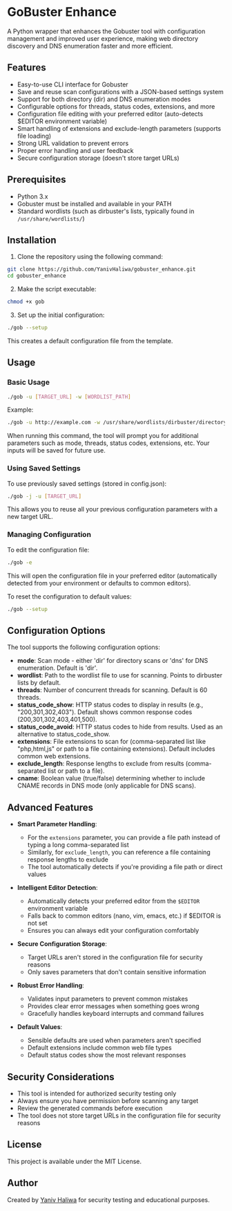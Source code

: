 # GoBuster Enhance

A Python wrapper that enhances the Gobuster tool with configuration management and improved user experience, making web directory discovery and DNS enumeration faster and more efficient.

## Features

- Easy-to-use CLI interface for Gobuster
- Save and reuse scan configurations with a JSON-based settings system
- Support for both directory (dir) and DNS enumeration modes
- Configurable options for threads, status codes, extensions, and more
- Configuration file editing with your preferred editor (auto-detects $EDITOR environment variable)
- Smart handling of extensions and exclude-length parameters (supports file loading)
- Strong URL validation to prevent errors
- Proper error handling and user feedback
- Secure configuration storage (doesn't store target URLs)

## Prerequisites

- Python 3.x
- Gobuster must be installed and available in your PATH
- Standard wordlists (such as dirbuster's lists, typically found in `/usr/share/wordlists/`)

## Installation

1. Clone the repository using the following command:

```bash
git clone https://github.com/YanivHaliwa/gobuster_enhance.git
cd gobuster_enhance
```

2. Make the script executable:

```bash
chmod +x gob
```

3. Set up the initial configuration:

```bash
./gob --setup
```

This creates a default configuration file from the template.

## Usage

### Basic Usage

```bash
./gob -u [TARGET_URL] -w [WORDLIST_PATH]
```

Example:

```bash
./gob -u http://example.com -w /usr/share/wordlists/dirbuster/directory-list-2.3-medium.txt
```

When running this command, the tool will prompt you for additional parameters such as mode, threads, status codes, extensions, etc. Your inputs will be saved for future use.

### Using Saved Settings

To use previously saved settings (stored in config.json):

```bash
./gob -j -u [TARGET_URL]
```

This allows you to reuse all your previous configuration parameters with a new target URL.

### Managing Configuration

To edit the configuration file:

```bash
./gob -e
```

This will open the configuration file in your preferred editor (automatically detected from your environment or defaults to common editors).

To reset the configuration to default values:

```bash
./gob --setup
```

## Configuration Options

The tool supports the following configuration options:

- **mode**: Scan mode - either 'dir' for directory scans or 'dns' for DNS enumeration. Default is 'dir'.
- **wordlist**: Path to the wordlist file to use for scanning. Points to dirbuster lists by default.
- **threads**: Number of concurrent threads for scanning. Default is 60 threads.
- **status_code_show**: HTTP status codes to display in results (e.g., "200,301,302,403"). Default shows common response codes (200,301,302,403,401,500).
- **status_code_avoid**: HTTP status codes to hide from results. Used as an alternative to status_code_show.
- **extensions**: File extensions to scan for (comma-separated list like "php,html,js" or path to a file containing extensions). Default includes common web extensions.
- **exclude_length**: Response lengths to exclude from results (comma-separated list or path to a file).
- **cname**: Boolean value (true/false) determining whether to include CNAME records in DNS mode (only applicable for DNS scans).

## Advanced Features

- **Smart Parameter Handling**:

  - For the `extensions` parameter, you can provide a file path instead of typing a long comma-separated list
  - Similarly, for `exclude_length`, you can reference a file containing response lengths to exclude
  - The tool automatically detects if you're providing a file path or direct values
- **Intelligent Editor Detection**:

  - Automatically detects your preferred editor from the `$EDITOR` environment variable
  - Falls back to common editors (nano, vim, emacs, etc.) if $EDITOR is not set
  - Ensures you can always edit your configuration comfortably
- **Secure Configuration Storage**:

  - Target URLs aren't stored in the configuration file for security reasons
  - Only saves parameters that don't contain sensitive information
- **Robust Error Handling**:

  - Validates input parameters to prevent common mistakes
  - Provides clear error messages when something goes wrong
  - Gracefully handles keyboard interrupts and command failures
- **Default Values**:

  - Sensible defaults are used when parameters aren't specified
  - Default extensions include common web file types
  - Default status codes show the most relevant responses

## Security Considerations

- This tool is intended for authorized security testing only
- Always ensure you have permission before scanning any target
- Review the generated commands before execution
- The tool does not store target URLs in the configuration file for security reasons

## License

This project is available under the MIT License.

## Author

Created by [Yaniv Haliwa](https://github.com/YanivHaliwa) for security testing and educational purposes.
